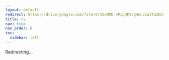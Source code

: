 ```yaml
---
layout: default
redirect: https://drive.google.com/file/d/15oNMD-4PipdFS3q4nLczaJlm2NJ3TqJj/view?usp=sharing
title: cv
nav: true
nav_order: 6
toc:
  sidebar: left
---
```


Redirecting...
